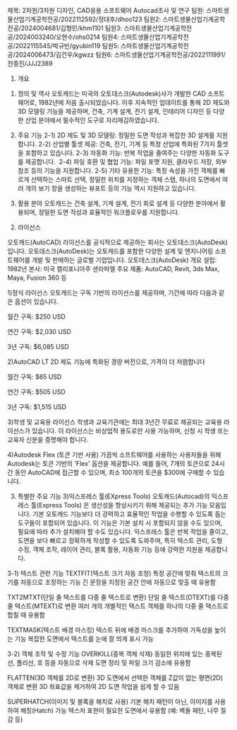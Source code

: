제목: 2차원/3차원 디자인, CAD응용 소프트웨어 Autocad조사 및 연구
팀원: 스마트생물산업기계공학전공/2022112592/정대후/dhoo123
팀원2: 스마트생물산업기계공학전공/2024004681/김형민/khm1101
팀원3: 스마트생물산업기계공학전공/2024003240/오현수/ohs0214
팀원4: 스마트생물산업기계공학전공/2022115545/박규빈/gyubin119
팀원5: 스마트생물산업기계공학전공/2024006473/김건우/kgwzz
팀원6: 스마트생물산업기계공학전공/2022111991/전종진/JJJ2389

1. 개요
1) 정의 및 역사
오토캐드는 미국의 오토데스크(Autodesk)사가 개발한 CAD 소프트웨어로, 1982년에 처음 출시되었습니다. 이후 지속적인 업데이트를 통해 2D 제도와 3D 모델링 기능을 제공하며, 건축, 기계 설계, 전기 설계, 인테리어 디자인 등 다양한 산업 분야에서 필수적인 도구로 자리매김하였습니다.

2) 주요 기능
2-1) 2D 제도 및 3D 모델링: 정밀한 도면 작성과 복잡한 3D 설계를 지원합니다.​
2-2) 산업별 툴셋 제공: 건축, 전기, 기계 등 특정 산업에 특화된 7가지 툴셋을 포함하고 있습니다.​
2-3) 자동화 기능: 반복 작업을 줄여주는 다양한 자동화 도구를 제공합니다. ​
2-4) 파일 호환 및 협업 기능: 파일 포맷 지원, 클라우드 저장, 외부 참조 등의 기능을 지원합니다.
2-5) 기타 유용한 기능: 특정 속성을 가진 객체를 빠르게 선택하는 스마트 선택, 정밀한 위치를 지정하는 객체 스탭, 하나의 도면에서 여러 개의 보기 창을 생성하는 뷰포트 등의 기능 역시 지원하고 있습니다.

3) 활용 분야
오토캐드는 건축 설계, 기계 설계, 전기 회로 설계 등 다양한 분야에서 활용되며, 정밀한 도면 작성과 효율적인 워크플로우를 지원합니다.

2. 라이선스

오토캐드(AutoCAD) 라이선스를 공식적으로 제공하는 회사는 오토데스크(AutoDesk)입니다.
오토데스크(AutoDesk)는 오토캐드를 포함한 다양한 설계 및 엔지니어링 소프트웨어를 개발 및 판매하는 글로벌 기업입니다.
오토데스크(AutoDesk) 개요
설립: 1982년
본사: 미국 캘리포니아주 샌라파엘
주요 제품: AutoCAD, Revit, 3ds Max, Maya, Fusion 360 등

1)정식 라이선스
오토캐드는 구독 기반의 라이선스를 제공하며, 기간에 따라 다음과 같은 옵션이 있습니다.

월간 구독: $250 USD

연간 구독: $2,030 USD​

3년 구독: $6,085 USD ​

2)AutoCAD LT
2D 제도 기능에 특화된 경량 버전으로, 가격이 더 저렴합니다

월간 구독: $65 USD​

연간 구독: $505 USD​

3년 구독: $1,515 USD ​

3)학생 및 교육용 라이선스
학생과 교육기관에는 최대 3년간 무료로 제공되는 교육용 라이선스가 있습니다. 이 라이선스는 비상업적 용도로만 사용 가능하며, 신청 시 학생 또는 교육자 신분을 증명해야 합니다.

4)Autodesk Flex (토큰 기반 사용)
가끔씩 소프트웨어를 사용하는 사용자들을 위해 Autodesk는 토큰 기반의 'Flex' 옵션을 제공합니다. 예를 들어, 7개의 토큰으로 24시간 동안 AutoCAD에 접근할 수 있으며, 최소 100개의 토큰을 $300에 구매할 수 있습니다.

3. 특별한 주요 기능
3)익스프레스 툴(EXpress Tools)
오토캐드(Autocad)의 익스프레스 툴(Express Tools) 은 생산성을 향상시키기 위해 제공되는 추가 기능 모음입니다. 기본 오토캐드 기능보다 더 강력하고 효율적인 작업을 수행할 수 있도록 돕는 도구들이 포함되어 있습니다. 이 기능은 기본 설치 시 포함되지 않을 수도 있으며, 필요에 따라 추가 설치해야 할 수도 있습니다.
익스프레스 툴은 반복 작업을 줄이고, 도면을 보다 빠르고 정확하게 작성할 수 있도록 도와주며, 특히 텍스트 관리, 도형 수정, 객체 조작, 레이어 관리, 블록 활용, 자동화 기능 등에 강력한 지원을 제공합니다.

3-1) 텍스트 관련 기능
TEXTFIT(텍스트 크기 자동 조정)
특정 공간에 맞춰 텍스트의 크기를 자동으로 조정하는 기능
긴 문장을 지정된 공간 안에 자동으로 맞출 때 유용함

TXT2MTXT(단일 줄 텍스트를 다중 줄 텍스트로 변환)
단일 줄 텍스트(DTEXT)를 다중 줄 텍스트(MTEXT)로 변환
여러 개의 개별적인 텍스트 객체를 하나의 다중 줄 텍스트로 합칠 때 유용함

TEXTMASK(텍스트 배경 마스킹)
텍스트 뒤에 배경 마스크를 추가하여 가독성을 높이는 기능
복잡한 도면에서 텍스트를 눈에 잘 띄게 표시 가능

3-2) 객체 조작 및 수정 기능
OVERKILL(중복 객체 삭제)
동일한 위치에 있는 중복된 선, 폴리선, 호 등을 자동으로 삭제
도면 정리 및 파일 크기 감소에 유용함

FLATTEN(3D 객체를 2D로 변환)
3D 도면에서 선택한 객체를 Z값이 없는 평면(2D) 객체로 변환
3D 좌표값을 제거하여 2D 도면 작업을 쉽게 할 수 있음

SUPERHATCH(이미지 및 블록을 해치로 사용)
기본 해치 패턴이 아닌, 이미지를 사용하여 해칭(Hatch) 가능
텍스처 표현이 필요한 도면에서 유용함 (예: 벽돌 패턴, 나무 질감 등)
